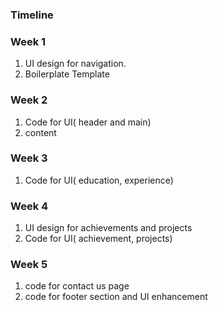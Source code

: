 
### Timeline

### Week 1
1. UI design for navigation.
2. Boilerplate Template


### Week 2
1. Code for UI( header and main)
2. content


### Week 3
1. Code for UI( education, experience)


### Week 4
1. UI design for achievements and projects 
2. Code for UI( achievement, projects)


### Week 5
1. code for contact us page
2. code for footer section and UI enhancement

